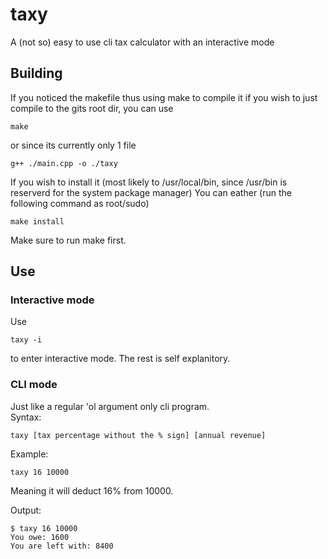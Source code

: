 # taxy 
A (not so) easy to use cli tax calculator with an interactive mode
## Building
If you noticed the makefile thus using make to compile it
if you wish to just compile to the gits root dir, you can use
```
make
```
or since its currently only 1 file
```
g++ ./main.cpp -o ./taxy
```
If you wish to install it (most likely to /usr/local/bin, since /usr/bin is reserverd for the system package manager)
You can eather (run the following command as root/sudo)
```
make install
```
Make sure to run make first.
## Use
### Interactive mode
Use
```
taxy -i
```
to enter interactive mode. The rest is self explanitory.
### CLI mode
Just like a regular 'ol argument only cli program.
<br>
Syntax:
```
taxy [tax percentage without the % sign] [annual revenue]
```
Example:
```
taxy 16 10000
```
Meaning it will deduct 16% from 10000.

Output:
```
$ taxy 16 10000
You owe: 1600
You are left with: 8400
```
